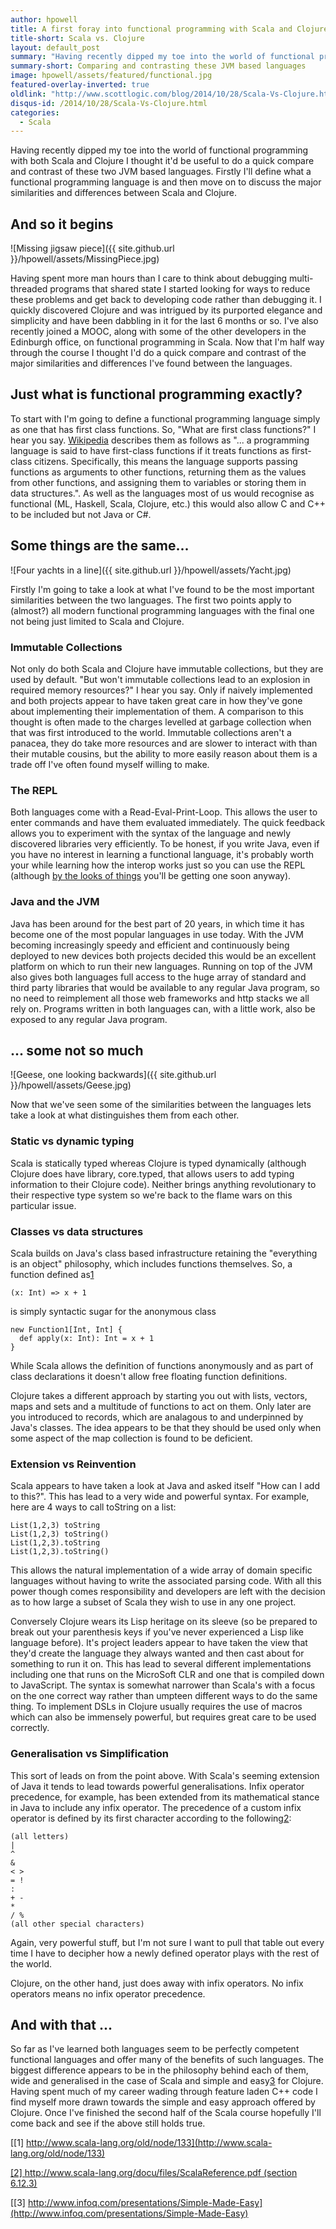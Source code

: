 ```yaml
---
author: hpowell
title: A first foray into functional programming with Scala and Clojure
title-short: Scala vs. Clojure
layout: default_post
summary: "Having recently dipped my toe into the world of functional programming with both Scala and Clojure I thought it'd be useful to do a quick compare and contrast of these two JVM based languages."
summary-short: Comparing and contrasting these JVM based languages
image: hpowell/assets/featured/functional.jpg
featured-overlay-inverted: true
oldlink: "http://www.scottlogic.com/blog/2014/10/28/Scala-Vs-Clojure.html"
disqus-id: /2014/10/28/Scala-Vs-Clojure.html
categories:
  - Scala
---
```



Having recently dipped my toe into the world of functional programming with both Scala and Clojure I thought it'd be useful to do a quick compare and contrast of these two JVM based languages.  Firstly I'll define what a functional programming language is and then move on to discuss the major similarities and differences between Scala and Clojure.

## And so it begins ##

![Missing jigsaw piece]({{ site.github.url }}/hpowell/assets/MissingPiece.jpg)

Having spent more man hours than I care to think about debugging multi-threaded programs that shared state I started looking for ways to reduce these problems and get back to developing code rather than debugging it.  I quickly discovered Clojure and was intrigued by its purported elegance and simplicity and have been dabbling in it for the last 6 months or so.  I've also recently joined a MOOC, along with some of the other developers in the Edinburgh office, on functional programming in Scala.  Now that I'm half way through the course I thought I'd do a quick compare and contrast of the major similarities and differences I've found between the languages.

## Just what is functional programming exactly? ##
To start with I'm going to define a functional programming language simply as one that has first class functions.  So, "What are first class functions?" I hear you say.  [Wikipedia](http://en.wikipedia.org/wiki/First-class_function) describes them as follows as "... a programming language is said to have first-class functions if it treats functions as first-class citizens. Specifically, this means the language supports passing functions as arguments to other functions, returning them as the values from other functions, and assigning them to variables or storing them in data structures.".  As well as the languages most of us would recognise as functional (ML, Haskell, Scala, Clojure, etc.) this would also allow C and C++ to be included but not Java or C#.

## Some things are the same... ##

![Four yachts in a line]({{ site.github.url }}/hpowell/assets/Yacht.jpg)

Firstly I'm going to take a look at what I've found to be the most important similarities between the two languages.  The first two points apply to (almost?) all modern functional programming languages with the final one not being just limited to Scala and Clojure.

### Immutable Collections ###
Not only do both Scala and Clojure have immutable collections, but they are used by default.  "But won't immutable collections lead to an explosion in required memory resources?" I hear you say.  Only if naively implemented and both projects appear to have taken great care in how they've gone about implementing their implementation of them.  A comparison to this thought is often made to the charges levelled at garbage collection when that was first introduced to the world.  Immutable collections aren't a panacea, they do take more resources and are slower to interact with than their mutable cousins, but the ability to more easily reason about them is a trade off I've often found myself willing to make. 

### The REPL ###
Both languages come with a Read-Eval-Print-Loop.  This allows the user to enter commands and have them evaluated immediately.  The quick feedback allows you to experiment with the syntax of the language and newly discovered libraries very efficiently.  To be honest, if you write Java, even if you have no interest in learning a functional language, it's probably worth your while learning how the interop works just so you can use the REPL (although [by the looks of things](http://www.javaworld.com/article/2601433/java-language/programmers-could-get-repl-in-official-java.html) you'll be getting one soon anyway).

### Java and the JVM ###
Java has been around for the best part of 20 years, in which time it has become one of the most popular languages in use today.  With the JVM becoming increasingly speedy and efficient and continuously being deployed to new devices both projects decided this would be an excellent platform on which to run their new languages.  Running on top of the JVM also gives both languages full access to the huge array of standard and third party libraries that would be available to any regular Java program, so no need to reimplement all those web frameworks and http stacks we all rely on.  Programs written in both languages can, with a little work, also be exposed to any regular Java program.

## ... some not so much ##

![Geese, one looking backwards]({{ site.github.url }}/hpowell/assets/Geese.jpg)

Now that we've seen some of the similarities between the languages lets take a look at what distinguishes them from each other.

### Static vs dynamic typing ###
Scala is statically typed whereas Clojure is typed dynamically (although Clojure does have library, core.typed, that allows users to add typing information to their Clojure code).  Neither brings anything revolutionary to their respective type system so we're back to the flame wars on this particular issue.

### Classes vs data structures ###
Scala builds on Java's class based infrastructure retaining the "everything is an object" philosophy, which includes functions themselves.  So, a function defined as[1](http://www.scala-lang.org/old/node/133)

    (x: Int) => x + 1

is simply syntactic sugar for the anonymous class

    new Function1[Int, Int] {
      def apply(x: Int): Int = x + 1
    }

While Scala allows the definition of functions anonymously and as part of class declarations it doesn't allow free floating function definitions.

Clojure takes a different approach by starting you out with lists, vectors, maps and sets and a multitude of functions to act on them.  Only later are you introduced to records, which are analagous to and underpinned by Java's classes.  The idea appears to be that they should be used only when some aspect of the map collection is found to be deficient.

### Extension vs Reinvention ###
Scala appears to have taken a look at Java and asked itself "How can I add to this?".  This has lead to a very wide and powerful syntax.  For example, here are 4 ways to call toString on a list:

    List(1,2,3) toString
    List(1,2,3) toString()
    List(1,2,3).toString
    List(1,2,3).toString()

This allows the natural implementation of a wide array of domain specific languages without having to write the associated parsing code.  With all this power though comes responsibility and developers are left with the decision as to how large a subset of Scala they wish to use in any one project.

Conversely Clojure wears its Lisp heritage on its sleeve (so be prepared to break out your parenthesis keys if you've never experienced a Lisp like language before).  It's project leaders appear to have taken the view that they'd create the language they always wanted and then cast about for something to run it on.  This has lead to several different implementations including one that runs on the MicroSoft CLR and one that is compiled down to JavaScript.  The syntax is somewhat narrower than Scala's with a focus on the one correct way rather than umpteen different ways to do the same thing.  To implement DSLs in Clojure usually requires the use of macros which can also be immensely powerful, but requires great care to be used correctly.

### Generalisation vs Simplification ###
This sort of leads on from the point above.  With Scala's seeming extension of Java it tends to lead towards powerful generalisations.  Infix operator precedence, for example, has been extended from its mathematical stance in Java to include any infix operator.  The precedence of a custom infix operator is defined by its first character according to the following[2](http://www.scala-lang.org/docu/files/ScalaReference.pdf):

    (all letters)
    |
    ^
    &
    < >
    = !
    :
    + -
    *
    / %
    (all other special characters)

Again, very powerful stuff, but I'm not sure I want to pull that table out every time I have to decipher how a newly defined operator plays with the rest of the world.

Clojure, on the other hand, just does away with infix operators.  No infix operators means no infix operator precedence.

## And with that ... ##
So far as I've learned both languages seem to be perfectly competent functional languages and offer many of the benefits of such languages.  The biggest difference appears to be in the philosophy behind each of them, wide and generalised in the case of Scala and simple and easy[3](http://www.infoq.com/presentations/Simple-Made-Easy) for Clojure.  Having spent much of my career wading through feature laden C++ code I find myself more drawn towards the simple and easy approach offered by Clojure.  Once I've finished the second half of the Scala course hopefully I'll come back and see if the above still holds true.

[\[1\] http://www.scala-lang.org/old/node/133](http://www.scala-lang.org/old/node/133)

[\[2\] http://www.scala-lang.org/docu/files/ScalaReference.pdf (section 6.12.3)](http://www.scala-lang.org/docu/files/ScalaReference.pdf)

[\[3\] http://www.infoq.com/presentations/Simple-Made-Easy](http://www.infoq.com/presentations/Simple-Made-Easy)























